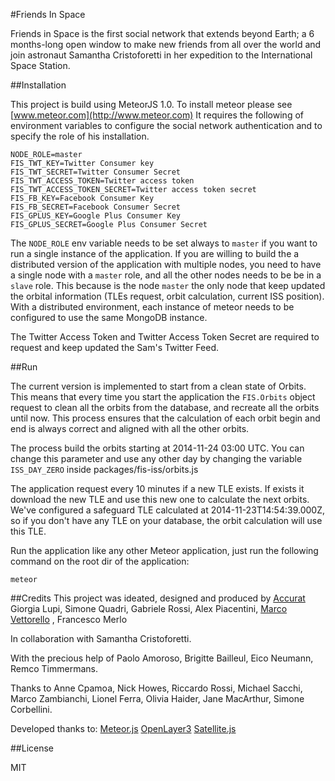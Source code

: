 #Friends In Space

Friends in Space is the first social network that extends beyond Earth;
a 6 months-long open window to make new friends from all over the world and join astronaut Samantha Cristoforetti
in her expedition to the International Space Station.

##Installation

This project is build using MeteorJS 1.0. To install meteor please see [www.meteor.com](http://www.meteor.com)
It requires the following of environment variables to configure the social network authentication and to specify the role of his installation.


    NODE_ROLE=master
    FIS_TWT_KEY=Twitter Consumer key
    FIS_TWT_SECRET=Twitter Consumer Secret
    FIS_TWT_ACCESS_TOKEN=Twitter access token
    FIS_TWT_ACCESS_TOKEN_SECRET=Twitter access token secret
    FIS_FB_KEY=Facebook Consumer Key
    FIS_FB_SECRET=Facebook Consumer Secret
    FIS_GPLUS_KEY=Google Plus Consumer Key
    FIS_GPLUS_SECRET=Google Plus Consumer Secret

The ``NODE_ROLE`` env variable needs to be set always to ``master`` if you want to run a single instance of the application.
If you are willing to build the a distributed version of the application with multiple nodes, you need to have a single node
with a ``master`` role, and all the other nodes needs to be be in a ``slave`` role.
This because is the node ``master`` the only node that keep updated the orbital information (TLEs request, orbit calculation, current ISS position).
With a distributed environment, each instance of meteor needs to be configured to use the same MongoDB instance.

The Twitter Access Token and Twitter Access Token Secret are required to request and keep updated the Sam's Twitter Feed.

##Run


The current version is implemented to start from a clean state of Orbits. This means that every time you start the application
the ``FIS.Orbits`` object request to clean all the orbits from the database, and recreate all the orbits until now.
This process ensures that the calculation of each orbit begin and end is always correct and aligned with all the other orbits.

The process build the orbits starting at 2014-11-24 03:00 UTC. You can change this parameter and use any other day by changing the variable
``ISS_DAY_ZERO`` inside packages/fis-iss/orbits.js

The application request every 10 minutes if a new TLE exists. If exists it download the new TLE and use this new one to calculate the next orbits.
We've configured a safeguard TLE calculated at 2014-11-23T14:54:39.000Z, so if you don't have any TLE on your database, the orbit calculation will use this TLE.



Run the application like any other Meteor application, just run the following command on the root dir of the application:

    meteor


##Credits
This project was ideated, designed and produced by [Accurat](http://www.accurat.it)
Giorgia Lupi, Simone Quadri, Gabriele Rossi, Alex Piacentini, [Marco Vettorello](https://github.com/markov02) , Francesco Merlo



In collaboration with Samantha Cristoforetti.

With the precious help of Paolo Amoroso, Brigitte Bailleul, Eico Neumann, Remco Timmermans.

Thanks to Anne Cpamoa, Nick Howes, Riccardo Rossi, Michael Sacchi, Marco Zambianchi, Lionel Ferra, Olivia Haider, Jane MacArthur, Simone Corbellini.<br/>

Developed thanks to: [Meteor.js](https://www.meteor.com) [OpenLayer3](http://openlayers.org/) [Satellite.js](https://github.com/shashwatak/satellite-js)


##License

MIT
